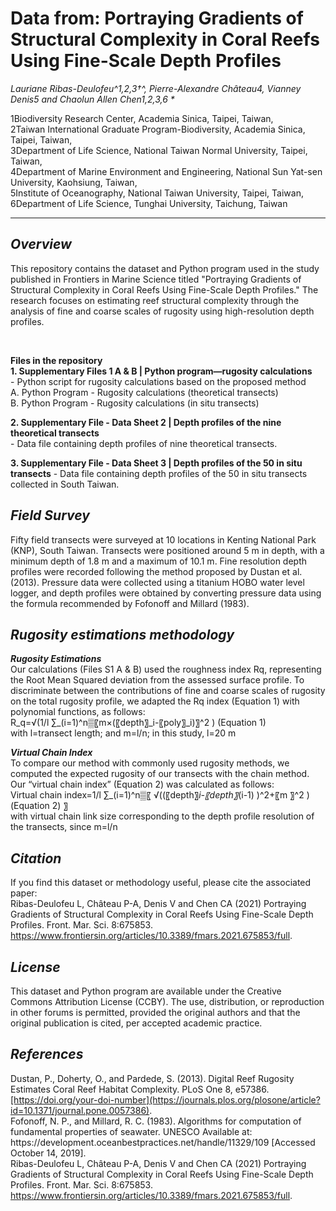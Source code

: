 
<h1>Data from: Portraying Gradients of Structural Complexity in Coral Reefs Using Fine-Scale Depth Profiles</h1>
<em>Lauriane Ribas-Deulofeu^1,2,3†^, Pierre-Alexandre Château4, Vianney Denis5 and Chaolun Allen Chen1,2,3,6 *</em>

1Biodiversity Research Center, Academia Sinica, Taipei, Taiwan,<br>
2Taiwan International Graduate Program-Biodiversity, Academia Sinica, Taipei, Taiwan,<br>
3Department of Life Science, National Taiwan Normal University, Taipei, Taiwan,<br>
4Department of Marine Environment and Engineering, National Sun Yat-sen University, Kaohsiung, Taiwan,<br>
5Institute of Oceanography, National Taiwan University, Taipei, Taiwan,<br>
6Department of Life Science, Tunghai University, Taichung, Taiwan<br>
<hr>

<h2><strong><em>Overview</strong></em></h2>
<p>This repository contains the dataset and Python program used in the study published in Frontiers in Marine Science titled "Portraying Gradients of Structural Complexity in Coral Reefs Using Fine-Scale Depth Profiles." The research focuses on estimating reef structural complexity through the analysis of fine and coarse scales of rugosity using high-resolution depth profiles.</p><br>

<p><strong>Files in the repository</strong><br>
<strong> 1. Supplementary Files 1 A & B | Python program—rugosity calculations</strong><br>
    - Python script for rugosity calculations based on the proposed method <br>
		A. Python Program - Rugosity calculations (theoretical transects)<br>
		B. Python Program - Rugosity calculations (in situ transects)<br>

<strong>2. Supplementary File - Data Sheet 2 | Depth profiles of the nine theoretical transects</strong><br>
    - Data file containing depth profiles of nine theoretical transects.<br>

<strong>3. Supplementary File - Data Sheet 3 | Depth profiles of the 50 in situ transects</strong>
    - Data file containing depth profiles of the 50 in situ transects collected in South Taiwan.<br>

<h2><strong><em>Field Survey</strong></em></h2>
Fifty field transects were surveyed at 10 locations in Kenting National Park (KNP), South Taiwan. Transects were positioned around 5 m in depth, with a minimum depth of 1.8 m and a maximum of 10.1 m. Fine resolution depth profiles were recorded following the method proposed by Dustan et al. (2013). Pressure data were collected using a titanium HOBO water level logger, and depth profiles were obtained by converting pressure data using the formula recommended by Fofonoff and Millard (1983).<br>

<h2><strong><em> Rugosity estimations methodology</strong></em></h2>
<strong><em>Rugosity Estimations</strong></em><br>
Our calculations (Files S1 A & B) used the roughness index Rq, representing the Root Mean Squared deviation from the assessed surface profile. To discriminate between the contributions of fine and coarse scales of rugosity on the total rugosity profile, we adapted the Rq index (Equation 1) with polynomial functions, as follows:<br>
R_q=√(1/l ∑_(i=1)^n▒〖m×(〖depth〗_i-〖poly〗_i)〗^2 )  (Equation 1) <br>
with l=transect length; and m=l/n; in this study, l=20 m<br>

<strong><em>Virtual Chain Index</strong></em><br>
To compare our method with commonly used rugosity methods, we computed the expected rugosity of our transects with the chain method. Our “virtual chain index” (Equation 2) was calculated as follows:<br>
Virtual chain index=1/l ∑_(i=1)^n▒〖 √((〖depth〗_i-〖depth〗_(i-1) )^2+〖m 〗^2 )  (Equation 2) 〗 <br>
with virtual chain link size corresponding to the depth profile resolution of the transects, since m=l/n<br>

<h2><strong><em>Citation</strong></em></h2>
If you find this dataset or methodology useful, please cite the associated paper:<br>
Ribas-Deulofeu L, Château P-A, Denis V and Chen CA (2021) Portraying Gradients of Structural Complexity in Coral Reefs Using Fine-Scale Depth Profiles. Front. Mar. Sci. 8:675853.  <a href="doi: 10.3389/fmars.2021.675853" target="_blank">https://www.frontiersin.org/articles/10.3389/fmars.2021.675853/full</a>.<br>

<h2><strong><em>License</strong></em></h2>
This dataset and Python program are available under the Creative Commons Attribution License (CCBY). The use, distribution, or reproduction in other forums is permitted, provided the original authors and that the original publication is cited, per accepted academic practice.<br>

<h2><strong><em>References</strong></em></h2>
Dustan, P., Doherty, O., and Pardede, S. (2013). Digital Reef Rugosity Estimates Coral Reef Habitat Complexity. PLoS One 8, e57386.  <a href="doi:10.1371/journal.pone.0057386" target="_blank">[https://doi.org/your-doi-number](https://journals.plos.org/plosone/article?id=10.1371/journal.pone.0057386)</a>.<br>
Fofonoff, N. P., and Millard, R. C. (1983). Algorithms for computation of fundamental properties of seawater. UNESCO Available at: https://development.oceanbestpractices.net/handle/11329/109 [Accessed October 14, 2019].<br>
Ribas-Deulofeu L, Château P-A, Denis V and Chen CA (2021) Portraying Gradients of Structural Complexity in Coral Reefs Using Fine-Scale Depth Profiles. Front. Mar. Sci. 8:675853.  <a href="doi: 10.3389/fmars.2021.675853" target="_blank">https://www.frontiersin.org/articles/10.3389/fmars.2021.675853/full</a>.<br>
</p>
